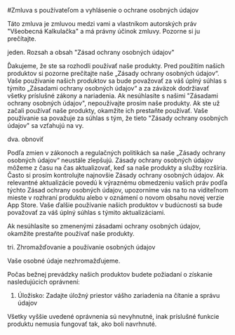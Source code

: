 #Zmluva s používateľom a vyhlásenie o ochrane osobných údajov

Táto zmluva je zmluvou medzi vami a vlastníkom autorských práv "Všeobecná Kalkulačka" a má právny účinok zmluvy. Pozorne si ju prečítajte.

jeden. Rozsah a obsah "Zásad ochrany osobných údajov"

Ďakujeme, že ste sa rozhodli používať naše produkty. Pred použitím našich produktov si pozorne prečítajte naše „Zásady ochrany osobných údajov“. Vaše používanie našich produktov sa bude považovať za váš úplný súhlas s týmito „Zásadami ochrany osobných údajov“ a za záväzok dodržiavať všetky príslušné zákony a nariadenia. Ak nesúhlasíte s našimi "Zásadami ochrany osobných údajov", nepoužívajte prosím naše produkty. Ak ste už začali používať naše produkty, okamžite ich prestaňte používať. Vaše používanie sa považuje za súhlas s tým, že tieto "Zásady ochrany osobných údajov" sa vzťahujú na vy.

dva. obnoviť

Podľa zmien v zákonoch a regulačných politikách sa naše „Zásady ochrany osobných údajov“ neustále zlepšujú. Zásady ochrany osobných údajov môžeme z času na čas aktualizovať, keď sa naše produkty a služby rozšíria. Často si prosím kontrolujte najnovšie Zásady ochrany osobných údajov. Ak relevantné aktualizácie povedú k výraznému obmedzeniu vašich práv podľa týchto Zásad ochrany osobných údajov, upozorníme vás na to na viditeľnom mieste v rozhraní produktu alebo v oznámení o novom obsahu novej verzie App Store. Vaše ďalšie používanie našich produktov v budúcnosti sa bude považovať za váš úplný súhlas s týmito aktualizáciami.

Ak nesúhlasíte so zmenenými zásadami ochrany osobných údajov, okamžite prestaňte používať naše produkty.

tri. Zhromažďovanie a používanie osobných údajov

Vaše osobné údaje nezhromažďujeme.

Počas bežnej prevádzky našich produktov budete požiadaní o získanie nasledujúcich oprávnení:

1. Úložisko: Zadajte úložný priestor vášho zariadenia na čítanie a správu údajov

Všetky vyššie uvedené oprávnenia sú nevyhnutné, inak príslušné funkcie produktu nemusia fungovať tak, ako boli navrhnuté.
